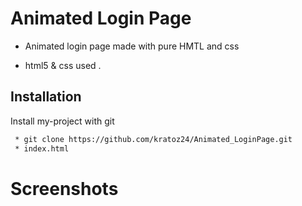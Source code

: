
# Animated Login Page

* Animated login  page made with pure HMTL and css

* html5 & css used .

## Installation

Install my-project with git

```bash
 * git clone https://github.com/kratoz24/Animated_LoginPage.git
 * index.html
```
# Screenshots

